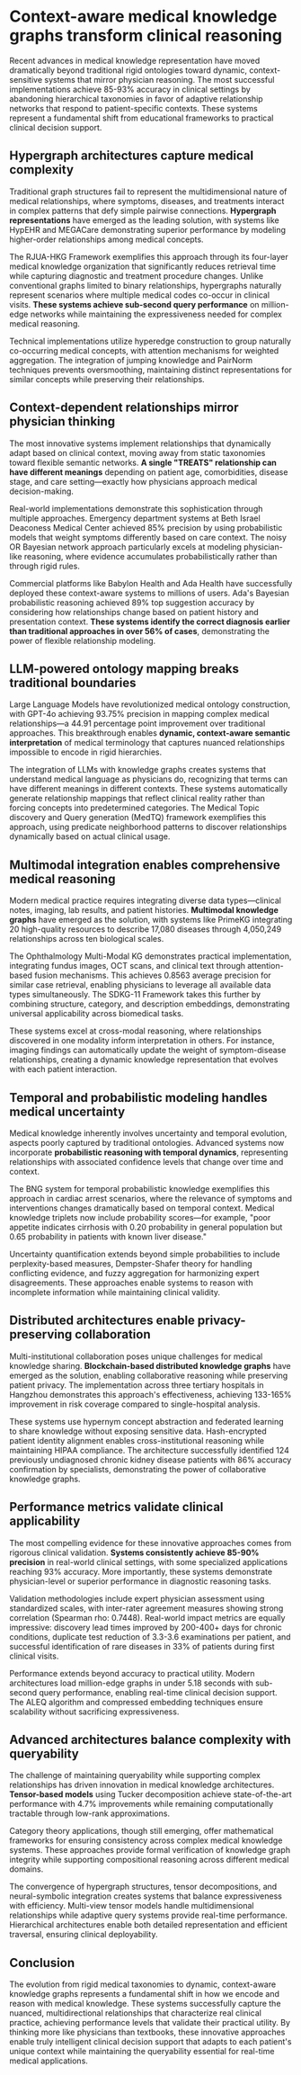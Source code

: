 # Context-aware medical knowledge graphs transform clinical reasoning

Recent advances in medical knowledge representation have moved dramatically beyond traditional rigid ontologies toward dynamic, context-sensitive systems that mirror physician reasoning. The most successful implementations achieve 85-93% accuracy in clinical settings by abandoning hierarchical taxonomies in favor of adaptive relationship networks that respond to patient-specific contexts. These systems represent a fundamental shift from educational frameworks to practical clinical decision support.

## Hypergraph architectures capture medical complexity

Traditional graph structures fail to represent the multidimensional nature of medical relationships, where symptoms, diseases, and treatments interact in complex patterns that defy simple pairwise connections. **Hypergraph representations** have emerged as the leading solution, with systems like HypEHR and MEGACare demonstrating superior performance by modeling higher-order relationships among medical concepts.

The RJUA-HKG Framework exemplifies this approach through its four-layer medical knowledge organization that significantly reduces retrieval time while capturing diagnostic and treatment procedure changes. Unlike conventional graphs limited to binary relationships, hypergraphs naturally represent scenarios where multiple medical codes co-occur in clinical visits. **These systems achieve sub-second query performance** on million-edge networks while maintaining the expressiveness needed for complex medical reasoning.

Technical implementations utilize hyperedge construction to group naturally co-occurring medical concepts, with attention mechanisms for weighted aggregation. The integration of jumping knowledge and PairNorm techniques prevents oversmoothing, maintaining distinct representations for similar concepts while preserving their relationships.

## Context-dependent relationships mirror physician thinking

The most innovative systems implement relationships that dynamically adapt based on clinical context, moving away from static taxonomies toward flexible semantic networks. **A single "TREATS" relationship can have different meanings** depending on patient age, comorbidities, disease stage, and care setting—exactly how physicians approach medical decision-making.

Real-world implementations demonstrate this sophistication through multiple approaches. Emergency department systems at Beth Israel Deaconess Medical Center achieved 85% precision by using probabilistic models that weight symptoms differently based on care context. The noisy OR Bayesian network approach particularly excels at modeling physician-like reasoning, where evidence accumulates probabilistically rather than through rigid rules.

Commercial platforms like Babylon Health and Ada Health have successfully deployed these context-aware systems to millions of users. Ada's Bayesian probabilistic reasoning achieved 89% top suggestion accuracy by considering how relationships change based on patient history and presentation context. **These systems identify the correct diagnosis earlier than traditional approaches in over 56% of cases**, demonstrating the power of flexible relationship modeling.

## LLM-powered ontology mapping breaks traditional boundaries

Large Language Models have revolutionized medical ontology construction, with GPT-4o achieving 93.75% precision in mapping complex medical relationships—a 44.91 percentage point improvement over traditional approaches. This breakthrough enables **dynamic, context-aware semantic interpretation** of medical terminology that captures nuanced relationships impossible to encode in rigid hierarchies.

The integration of LLMs with knowledge graphs creates systems that understand medical language as physicians do, recognizing that terms can have different meanings in different contexts. These systems automatically generate relationship mappings that reflect clinical reality rather than forcing concepts into predetermined categories. The Medical Topic discovery and Query generation (MedTQ) framework exemplifies this approach, using predicate neighborhood patterns to discover relationships dynamically based on actual clinical usage.

## Multimodal integration enables comprehensive medical reasoning

Modern medical practice requires integrating diverse data types—clinical notes, imaging, lab results, and patient histories. **Multimodal knowledge graphs** have emerged as the solution, with systems like PrimeKG integrating 20 high-quality resources to describe 17,080 diseases through 4,050,249 relationships across ten biological scales.

The Ophthalmology Multi-Modal KG demonstrates practical implementation, integrating fundus images, OCT scans, and clinical text through attention-based fusion mechanisms. This achieves 0.8563 average precision for similar case retrieval, enabling physicians to leverage all available data types simultaneously. The SDKG-11 Framework takes this further by combining structure, category, and description embeddings, demonstrating universal applicability across biomedical tasks.

These systems excel at cross-modal reasoning, where relationships discovered in one modality inform interpretation in others. For instance, imaging findings can automatically update the weight of symptom-disease relationships, creating a dynamic knowledge representation that evolves with each patient interaction.

## Temporal and probabilistic modeling handles medical uncertainty

Medical knowledge inherently involves uncertainty and temporal evolution, aspects poorly captured by traditional ontologies. Advanced systems now incorporate **probabilistic reasoning with temporal dynamics**, representing relationships with associated confidence levels that change over time and context.

The BNG system for temporal probabilistic knowledge exemplifies this approach in cardiac arrest scenarios, where the relevance of symptoms and interventions changes dramatically based on temporal context. Medical knowledge triplets now include probability scores—for example, "poor appetite indicates cirrhosis with 0.20 probability in general population but 0.65 probability in patients with known liver disease."

Uncertainty quantification extends beyond simple probabilities to include perplexity-based measures, Dempster-Shafer theory for handling conflicting evidence, and fuzzy aggregation for harmonizing expert disagreements. These approaches enable systems to reason with incomplete information while maintaining clinical validity.

## Distributed architectures enable privacy-preserving collaboration

Multi-institutional collaboration poses unique challenges for medical knowledge sharing. **Blockchain-based distributed knowledge graphs** have emerged as the solution, enabling collaborative reasoning while preserving patient privacy. The implementation across three tertiary hospitals in Hangzhou demonstrates this approach's effectiveness, achieving 133-165% improvement in risk coverage compared to single-hospital analysis.

These systems use hypernym concept abstraction and federated learning to share knowledge without exposing sensitive data. Hash-encrypted patient identity alignment enables cross-institutional reasoning while maintaining HIPAA compliance. The architecture successfully identified 124 previously undiagnosed chronic kidney disease patients with 86% accuracy confirmation by specialists, demonstrating the power of collaborative knowledge graphs.

## Performance metrics validate clinical applicability

The most compelling evidence for these innovative approaches comes from rigorous clinical validation. **Systems consistently achieve 85-90% precision** in real-world clinical settings, with some specialized applications reaching 93% accuracy. More importantly, these systems demonstrate physician-level or superior performance in diagnostic reasoning tasks.

Validation methodologies include expert physician assessment using standardized scales, with inter-rater agreement measures showing strong correlation (Spearman rho: 0.7448). Real-world impact metrics are equally impressive: discovery lead times improved by 200-400+ days for chronic conditions, duplicate test reduction of 3.3-3.6 examinations per patient, and successful identification of rare diseases in 33% of patients during first clinical visits.

Performance extends beyond accuracy to practical utility. Modern architectures load million-edge graphs in under 5.18 seconds with sub-second query performance, enabling real-time clinical decision support. The ALEQ algorithm and compressed embedding techniques ensure scalability without sacrificing expressiveness.

## Advanced architectures balance complexity with queryability

The challenge of maintaining queryability while supporting complex relationships has driven innovation in medical knowledge architectures. **Tensor-based models** using Tucker decomposition achieve state-of-the-art performance with 4.7% improvements while remaining computationally tractable through low-rank approximations.

Category theory applications, though still emerging, offer mathematical frameworks for ensuring consistency across complex medical knowledge systems. These approaches provide formal verification of knowledge graph integrity while supporting compositional reasoning across different medical domains.

The convergence of hypergraph structures, tensor decompositions, and neural-symbolic integration creates systems that balance expressiveness with efficiency. Multi-view tensor models handle multidimensional relationships while adaptive query systems provide real-time performance. Hierarchical architectures enable both detailed representation and efficient traversal, ensuring clinical deployability.

## Conclusion

The evolution from rigid medical taxonomies to dynamic, context-aware knowledge graphs represents a fundamental shift in how we encode and reason with medical knowledge. These systems successfully capture the nuanced, multidirectional relationships that characterize real clinical practice, achieving performance levels that validate their practical utility. By thinking more like physicians than textbooks, these innovative approaches enable truly intelligent clinical decision support that adapts to each patient's unique context while maintaining the queryability essential for real-time medical applications.
